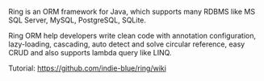 

Ring is an ORM framework for Java, which supports many RDBMS like MS SQL Server, MySQL, PostgreSQL, SQLite.

Ring ORM help developers write clean code with annotation configuration, lazy-loading, cascading, auto detect and solve circular reference, easy CRUD and also supports lambda query like LINQ.

Tutorial: https://github.com/indie-blue/ring/wiki
